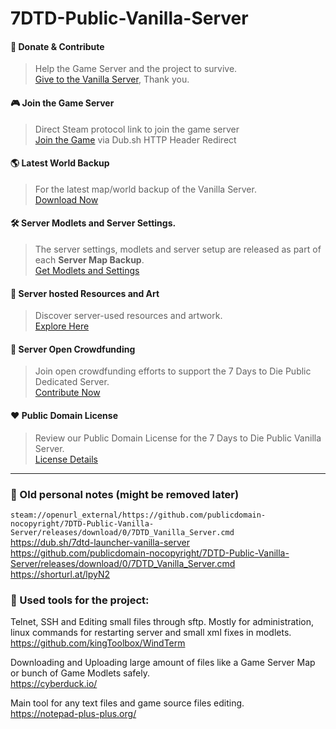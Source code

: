 # 7DTD-Public-Vanilla-Server

#### 💸 Donate & Contribute
> Help the Game Server and the project to survive.  
> [Give to the Vanilla Server](https://opencollective.com/7-days-to-die-public-server-wi/projects/7-days-to-die-public-dedicated/contribute/say-thank-you-70666/checkout?redirect=https://publicdomain-nocopyright.github.io/7DTD-Public-Vanilla-Server/splashscreen/Open-Collective-Post-Donation-Redirect-Handler.html?callback&tags=7DTD_in-game_Donate_Button), Thank you.

#### 🎮 Join the Game Server
> Direct Steam protocol link to join the game server   
 [Join the Game](https://dub.sh/7-Days-To-Die-Public-Server)
> via Dub.sh HTTP Header Redirect

#### 🌎 Latest World Backup
> For the latest map/world backup of the Vanilla Server.  
 [Download Now](https://github.com/publicdomain-nocopyright/7DTD-Vanilla-Public-Server-Map/releases)  

#### 🛠️ Server Modlets and Server Settings.
> The server settings, modlets and server setup are released as part of each **Server Map Backup**.  
> [Get Modlets and Settings](https://github.com/publicdomain-nocopyright/7DTD-Vanilla-Public-Server-Map/releases)

#### 🎨 Server hosted Resources and Art
> Discover server-used resources and artwork.  
> [Explore Here](https://github.com/publicdomain-nocopyright/7DTD-Public-Vanilla-Server/releases)

#### 👤 Server Open Crowdfunding
> Join open crowdfunding efforts to support the 7 Days to Die Public Dedicated Server.  
> [Contribute Now](https://opencollective.com/7-days-to-die-public-server-wi/projects/7-days-to-die-public-dedicated)

#### ❤️ Public Domain License
> Review our Public Domain License for the 7 Days to Die Public Vanilla Server.  
> [License Details](https://github.com/publicdomain-nocopyright/7DTD-Public-Vanilla-Server/blob/main/LICENSE)

---

### 📝 Old personal notes (might be removed later)
`steam://openurl_external/https://github.com/publicdomain-nocopyright/7DTD-Public-Vanilla-Server/releases/download/0/7DTD_Vanilla_Server.cmd`  
https://dub.sh/7dtd-launcher-vanilla-server  
https://github.com/publicdomain-nocopyright/7DTD-Public-Vanilla-Server/releases/download/0/7DTD_Vanilla_Server.cmd  
https://shorturl.at/lpyN2  

### 💼 Used tools for the project:   
Telnet, SSH and Editing small files through sftp. Mostly for administration, linux commands for restarting server and small xml fixes in modlets. 
https://github.com/kingToolbox/WindTerm

Downloading and Uploading large amount of files like a Game Server Map or bunch of Game Modlets safely.  
https://cyberduck.io/

Main tool for any text files and game source files editing.  
https://notepad-plus-plus.org/
